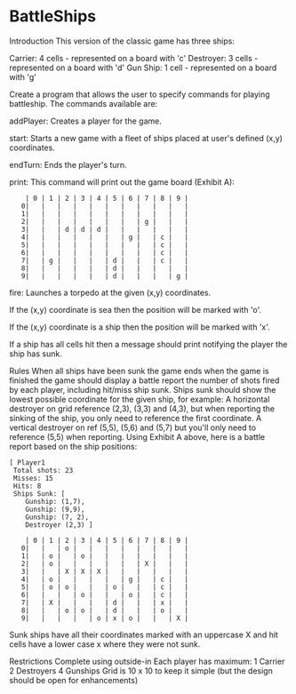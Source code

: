 # BattleShips

Introduction
This version of the classic game has three ships:

Carrier: 4 cells - represented on a board with 'c'
Destroyer: 3 cells - represented on a board with 'd'
Gun Ship: 1 cell - represented on a board with 'g'

Create a program that allows the user to specify commands for playing battleship. The commands available are:

addPlayer: Creates a player for the game.

start: Starts a new game with a fleet of ships placed at user's defined (x,y) coordinates.

endTurn: Ends the player's turn.

print: This command will print out the game board (Exhibit A):

	  
	    | 0 | 1 | 2 | 3 | 4 | 5 | 6 | 7 | 8 | 9 |
	   0|   |   |   |   |   |   |   |   |   |   |
	   1|   |   |   |   |   |   |   |   |   |   |
	   2|   |   |   |   |   |   |   | g |   |   |
	   3|   |   | d | d | d |   |   |   |   |   |
	   4|   |   |   |   |   |   | g |   | c |   |
	   5|   |   |   |   |   |   |   |   | c |   |
	   6|   |   |   |   |   |   |   |   | c |   |
	   7|   | g |   |   |   | d |   |   | c |   |
	   8|   |   |   |   |   | d |   |   |   |   |
	   9|   |   |   |   |   | d |   |   |   | g |


fire: Launches a torpedo at the given (x,y) coordinates.

If the (x,y) coordinate is sea then the position will be marked with 'o'.

If the (x,y) coordinate is a ship then the position will be marked with 'x'.

If a ship has all cells hit then a message should print notifying the player the ship has sunk.

Rules
When all ships have been sunk the game ends
when the game is finished the game should display a battle report the number of shots fired by each player, including hit/miss ship sunk.
Ships sunk should show the lowest possible coordinate for the given ship, for example:
A horizontal destroyer on grid reference (2,3), (3,3) and (4,3), but when reporting the sinking of the ship, you only need to reference the first coordinate.
A vertical destroyer on ref (5,5), (5,6) and (5,7) but you'll only need to reference (5,5) when reporting.
Using Exhibit A above, here is a battle report based on the ship positions:

	[ Player1
	 Total shots: 23
	 Misses: 15
	 Hits: 8
	 Ships Sunk: [ 
		Gunship: (1,7),
		Gunship: (9,9),
		Gunship: (7, 2),
		Destroyer (2,3) ]

        | 0 | 1 | 2 | 3 | 4 | 5 | 6 | 7 | 8 | 9 |
	   0|   |   | o |   |   |   |   |   |   |   |
	   1|   | o |   | o |   |   |   |   |   |   |
	   2|   | o |   |   |   |   |   | X |   |   |
	   3|   |   | X | X | X |   |   |   |   |   |
	   4|   | o |   |   |   |   | g |   | c |   |
	   5|   | o | o |   |   | o |   |   | c |   |
	   6|   |   |   | o |   |   | o |   | c |   |
	   7|   | X |   |   |   | d |   |   | x |   |
	   8|   |   | o | o |   | d |   |   | o |   |
	   9|   |   |   |   | o | x | o |   |   | X |

Sunk ships have all their coordinates marked with an uppercase X and hit cells have a lower case x where they were not sunk.

Restrictions
Complete using outside-in
Each player has maximum:
1 Carrier
2 Destroyers
4 Gunships
Grid is 10 x 10 to keep it simple (but the design should be open for enhancements)
